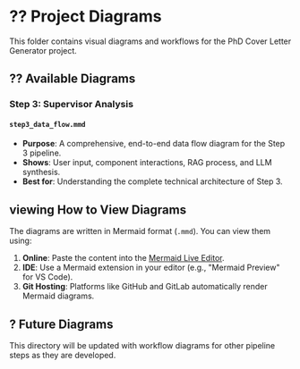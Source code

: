 # ?? Project Diagrams

This folder contains visual diagrams and workflows for the PhD Cover Letter Generator project.

## ?? **Available Diagrams**

### **Step 3: Supervisor Analysis**

#### `step3_data_flow.mmd`
- **Purpose**: A comprehensive, end-to-end data flow diagram for the Step 3 pipeline.
- **Shows**: User input, component interactions, RAG process, and LLM synthesis.
- **Best for**: Understanding the complete technical architecture of Step 3.

##  viewing **How to View Diagrams**

The diagrams are written in Mermaid format (`.mmd`). You can view them using:
1.  **Online**: Paste the content into the [Mermaid Live Editor](https://mermaid.live/).
2.  **IDE**: Use a Mermaid extension in your editor (e.g., "Mermaid Preview" for VS Code).
3.  **Git Hosting**: Platforms like GitHub and GitLab automatically render Mermaid diagrams.

## ? **Future Diagrams**

This directory will be updated with workflow diagrams for other pipeline steps as they are developed.
